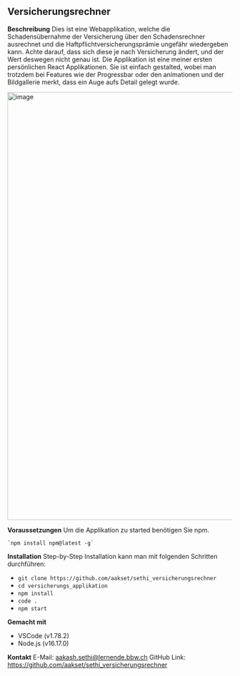 ## Versicherungsrechner

**Beschreibung**
Dies ist eine Webapplikation, welche die Schadensübernahme der Versicherung über den Schadensrechner ausrechnet und die Haftpflichtversicherungsprämie ungefähr wiedergeben kann. Achte darauf, dass sich diese je nach Versicherung ändert, und der Wert deswegen nicht genau ist.
Die Applikation ist eine meiner ersten persönlichen React Applikationen. Sie ist einfach gestalted, wobei man trotzdem bei Features wie der Progressbar oder den animationen und der Bildgallerie merkt, dass ein Auge aufs Detail gelegt wurde.

<img width="959" alt="image" src="https://github.com/aakset/sethi_versicherungsrechner/assets/107983113/b6c6e5ba-f623-40e2-88b8-b19a285bc9ce">

**Voraussetzungen**
Um die Applikation zu started benötigen Sie npm.

    `npm install npm@latest -g`
    
**Installation**
Step-by-Step Installation kann man mit folgenden Schritten durchführen:

 - 
    `git clone https://github.com/aakset/sethi_versicherungsrechner`
 - 
     `cd versicherungs_applikation`
 - 
    `npm install`
 - 
    `code .`
 - 
    `npm start`


**Gemacht mit**
 - VSCode (v1.78.2)
 - Node.js (v16.17.0)

**Kontakt**
E-Mail: aakash.sethi@lernende.bbw.ch
GitHub Link: https://github.com/aakset/sethi_versicherungsrechner



 

    







